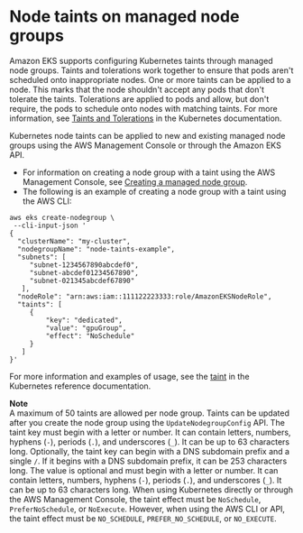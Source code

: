 # Node taints on managed node groups<a name="node-taints-managed-node-groups"></a>

Amazon EKS supports configuring Kubernetes taints through managed node groups\. Taints and tolerations work together to ensure that pods aren't scheduled onto inappropriate nodes\. One or more taints can be applied to a node\. This marks that the node shouldn't accept any pods that don't tolerate the taints\. Tolerations are applied to pods and allow, but don't require, the pods to schedule onto nodes with matching taints\. For more information, see [Taints and Tolerations](https://kubernetes.io/docs/concepts/scheduling-eviction/taint-and-toleration) in the Kubernetes documentation\.

Kubernetes node taints can be applied to new and existing managed node groups using the AWS Management Console or through the Amazon EKS API\.
* For information on creating a node group with a taint using the AWS Management Console, see [Creating a managed node group](https://docs.aws.amazon.com/eks/latest/userguide/create-managed-node-group.html).
* The following is an example of creating a node group with a taint using the AWS CLI:
```
aws eks create-nodegroup \
 --cli-input-json '
{
  "clusterName": "my-cluster",
  "nodegroupName": "node-taints-example",
  "subnets": [
     "subnet-1234567890abcdef0",
     "subnet-abcdef01234567890",
     "subnet-021345abcdef67890"
   ],
  "nodeRole": "arn:aws:iam::111122223333:role/AmazonEKSNodeRole",
  "taints": [
     {
         "key": "dedicated",
         "value": "gpuGroup",
         "effect": "NoSchedule"
     }
   ]
}'
```

For more information and examples of usage, see the [taint](https://kubernetes.io/docs/reference/generated/kubectl/kubectl-commands#taint) in the Kubernetes reference documentation\.

**Note**  
A maximum of 50 taints are allowed per node group\.
Taints can be updated after you create the node group using the `UpdateNodegroupConfig` API\.
The taint key must begin with a letter or number\. It can contain letters, numbers, hyphens \(`-`\), periods \(`.`\), and underscores \(`_`\)\. It can be up to 63 characters long\.
Optionally, the taint key can begin with a DNS subdomain prefix and a single `/`\. If it begins with a DNS subdomain prefix, it can be 253 characters long\.
The value is optional and must begin with a letter or number\. It can contain letters, numbers, hyphens \(`-`\), periods \(`.`\), and underscores \(`_`\)\. It can be up to 63 characters long\.
When using Kubernetes directly or through the AWS Management Console, the taint effect must be `NoSchedule`, `PreferNoSchedule`, or `NoExecute`. However, when using the AWS CLI or API, the taint effect must be `NO_SCHEDULE`, `PREFER_NO_SCHEDULE`, or `NO_EXECUTE`.
